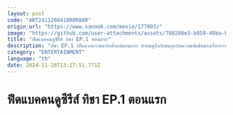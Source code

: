 ```yaml
---
layout: post
code: "ART2411260418ROR8AR"
origin_url: "https://www.sanook.com/movie/177003/"
image: "https://github.com/user-attachments/assets/788286e3-b850-48ba-b302-d2f45e881ad7"
title: "ฟีดแบคคนดูซีรีส์ ทิชา EP.1 ตอนแรก"
description: "ทิชา EP.1 เปิดฉากความดาร์กตั้งแต่ตอนแรก ทำคนดูถึงกับขนลุกกับความเข้มข้นของเรื่องราวการต่อสู้และชะตาชีวิตที่ถูกเหยียบยํ่าจากชนชั้น จุดเริ่มต้นการแก้แค้นที่อย่างสาสม ดูแล้วเป็นไง...มาแชร์กันหน่อย!"
category: "ENTERTAINMENT"
language: "th"
date: 2024-11-26T13:27:51.771Z
---
```


# ฟีดแบคคนดูซีรีส์ ทิชา EP.1 ตอนแรก